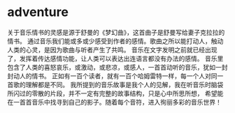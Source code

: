 # adventure
 关于音乐情书的灵感是源于舒曼的《梦幻曲》，这首曲子是舒曼写给妻子克拉拉的情书。
 通过音乐我们能或多或少感受到作者的感情。歌曲之所以能打动人，触动人类的心灵，是因为歌曲与听者产生了共鸣。
 音乐在文字发明之前就已经出现了，发挥着传达感情功能，让人类可以表达出连语言都没有办法的感情。
 音乐里包含了人类的喜怒哀乐，或激动，或悲凉，或感人，一首首动听的音乐，犹如一封封动人的情书。
 正如有一百个读者，就有一百个哈姆雷特一样，每一个人对同一首歌的理解都是不同。
 我所提到的音乐故事是我个人的见解，我在听音乐时脑袋所闪过的零散的片段，并不一定有完整的故事结构，只是心中所思所想，
 希望能在一首首音乐中找寻到自己的影子。随着每个音符，进入徇丽多彩的音乐世界！
